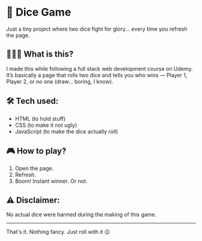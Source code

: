 # 🎲 Dice Game

Just a tiny project where two dice fight for glory... every time you refresh the page.

## 🤷🏼‍♀️ What is this?

I made this while following a full stack web development course on Udemy.  
It’s basically a page that rolls two dice and tells you who wins — Player 1, Player 2, or no one (draw... boring, I know).

## 🛠️ Tech used:

- HTML (to hold stuff)
- CSS (to make it not ugly)
- JavaScript (to make the dice actually roll)

## 🎮 How to play?

1. Open the page.
2. Refresh.
3. Boom! Instant winner. Or not.

## ⚠️ Disclaimer:

No actual dice were harmed during the making of this game.

---

That's it. Nothing fancy. Just roll with it 😉
